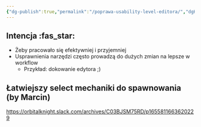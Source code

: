```yaml
---
{"dg-publish":true,"permalink":"/poprawa-usability-level-editora/","dgHomeLink":false,"dgPassFrontmatter":false}
---
```


## Intencja :fas_star:
- Żeby pracowało się efektywniej i przyjemniej
- Usprawnienia narzędzi często prowadzą do dużych zmian na lepsze w workflow
	- Przykład: dokowanie edytora ;)

## Łatwiejszy select mechaniki do spawnowania (by Marcin)
https://orbitalknight.slack.com/archives/C03BJSM75RD/p1655811663620229